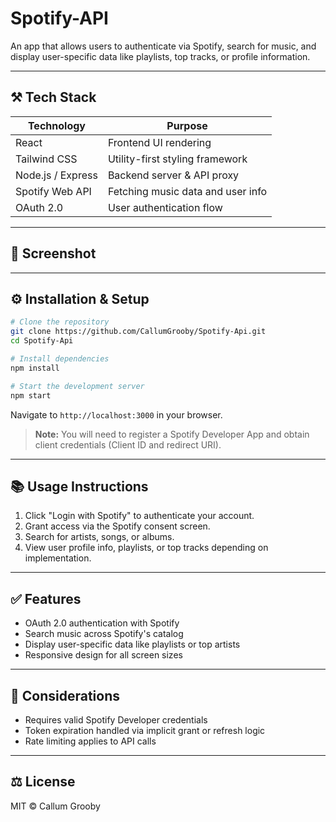 # Spotify-API

An app that allows users to authenticate via Spotify, search for music, and display user-specific data like playlists, top tracks, or profile information.

---

## ⚒ Tech Stack

| Technology        | Purpose                           |
| ----------------- | --------------------------------- |
| React             | Frontend UI rendering             |
| Tailwind CSS      | Utility-first styling framework   |
| Node.js / Express | Backend server & API proxy        |
| Spotify Web API   | Fetching music data and user info |
| OAuth 2.0         | User authentication flow          |

---

## 📸 Screenshot



---

## ⚙ Installation & Setup

```bash
# Clone the repository
git clone https://github.com/CallumGrooby/Spotify-Api.git
cd Spotify-Api

# Install dependencies
npm install

# Start the development server
npm start
```

Navigate to `http://localhost:3000` in your browser.

> **Note:** You will need to register a Spotify Developer App and obtain client credentials (Client ID and redirect URI).

---

## 📚 Usage Instructions

1. Click "Login with Spotify" to authenticate your account.
2. Grant access via the Spotify consent screen.
3. Search for artists, songs, or albums.
4. View user profile info, playlists, or top tracks depending on implementation.

---

## ✅ Features

- OAuth 2.0 authentication with Spotify
- Search music across Spotify's catalog
- Display user-specific data like playlists or top artists
- Responsive design for all screen sizes

---

## 🧠 Considerations

- Requires valid Spotify Developer credentials
- Token expiration handled via implicit grant or refresh logic
- Rate limiting applies to API calls

---

## ⚖ License

MIT © Callum Grooby

